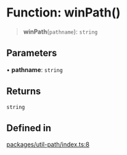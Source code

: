 # Function: winPath()

> **winPath**(`pathname`): `string`

## Parameters

• **pathname**: `string`

## Returns

`string`

## Defined in

[packages/util-path/index.ts:8](https://github.com/andreisergiu98/baeta/blob/4c16a2c8fa14b6d48e42b6a2c2893542bd64b987/packages/util-path/index.ts#L8)
